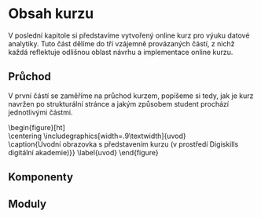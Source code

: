 # Obsah kurzu

V poslední kapitole si představíme vytvořený online kurz pro výuku datové analytiky. Tuto část dělíme do tří vzájemně provázaných částí, z nichž každá reflektuje odlišnou oblast návrhu a implementace online kurzu. 

## Průchod

V první částí se zaměříme na průchod kurzem, popíšeme si tedy, jak je kurz navržen po strukturální stránce a jakým způsobem  student prochází jednotlivými částmi.

\begin{figure}[ht]   
    \centering
    \includegraphics[width=.9\textwidth]{uvod}  
    \caption{Úvodní obrazovka s představením kurzu (v prostředí Digiskills digitální akademie)}}
    \label{uvod}
\end{figure}

## Komponenty

##  Moduly
